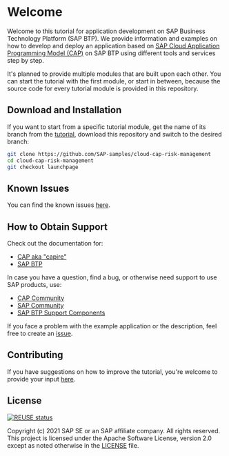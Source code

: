 # Welcome

Welcome to this tutorial for application development on SAP Business Technology Platform (SAP BTP). We provide information and examples on how to develop and deploy an application based on [SAP Cloud Application Programming Model (CAP)](https://cap.cloud.sap/) on SAP BTP using different tools and services step by step.

It's planned to provide multiple modules that are built upon each other. You can start the tutorial with the first module, or start in between, because the source code for every tutorial module is provided in this repository.

## Download and Installation

If you want to start from a specific tutorial module, get the name of its branch from the [tutorial](http://sap-samples.github.io/cloud-cap-risk-management), download this repository and switch to the desired branch:

```bash
git clone https://github.com/SAP-samples/cloud-cap-risk-management
cd cloud-cap-risk-management
git checkout launchpage
```

## Known Issues

You can find the known issues [here](https://github.com/SAP-samples/cloud-cap-risk-management/issues).

## How to Obtain Support

Check out the documentation for:

* [CAP aka "capire"](https://cap.cloud.sap/docs/advanced/troubleshooting)
* [SAP BTP](https://help.sap.com/viewer/product/CP/Cloud/)

In case you have a question, find a bug, or otherwise need support to use SAP products, use:

* [CAP Community](https://answers.sap.com/tags/9f13aee1-834c-4105-8e43-ee442775e5ce)
* [SAP Community](https://community.sap.com/)
* [SAP BTP Support Components](https://help.sap.com/viewer/65de2977205c403bbc107264b8eccf4b/Cloud/en-US/08d1103928fb42f3a73b3f425e00e13c.html)

If you face a problem with the example application or the description, feel free to create an [issue](https://github.com/SAP-samples/cloud-cap-risk-management/issues).

## Contributing

If you have suggestions on how to improve the tutorial, you're welcome to provide your input [here](https://github.com/SAP-samples/cloud-cap-risk-management/issues).

## License

[![REUSE status](https://api.reuse.software/badge/github.com/SAP-samples/cloud-cap-risk-management)](https://api.reuse.software/info/github.com/SAP-samples/cloud-cap-risk-management)

Copyright (c) 2021 SAP SE or an SAP affiliate company. All rights reserved. This project is licensed under the Apache Software License, version 2.0 except as noted otherwise in the [LICENSE](LICENSES/Apache-2.0.txt) file.

